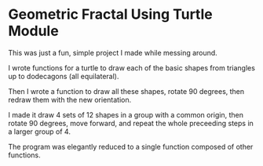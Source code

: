 # Geometric Fractal Using Turtle Module

This was just a fun, simple project I made while messing around. 

I wrote functions for a turtle to draw each of the basic shapes from triangles up to dodecagons (all equilateral). 

Then I wrote a function to draw all these shapes, rotate 90 degrees, then redraw them with the new orientation.

I made it draw 4 sets of 12 shapes in a group with a common origin, then rotate 90 degrees, move forward, and repeat the whole preceeding steps in a larger group of 4. 

The program was elegantly reduced to a single function composed of other functions. 
